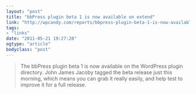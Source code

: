 ```yaml
---
layout: "post"
title: "bbPress plugin beta 1 is now available on extend"
link: "http://wpcandy.com/reports/bbpress-plugin-beta-1-is-now-available-on-extend"
tags: 
- "links"
date: "2011-05-21 19:27:28"
ogtype: "article"
bodyclass: "post"
---
```


> The bbPress plugin beta 1 is now available on the WordPress plugin directory. John James Jacoby tagged the beta release just this morning, which means you can grab it really easily, and help test to improve it for a full release.